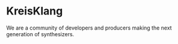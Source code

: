 # KreisKlang

We are a community of developers and producers making the next generation of synthesizers. 
